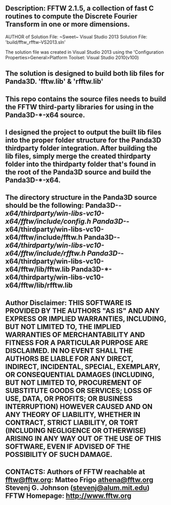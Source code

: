 Description:
FFTW 2.1.5, a collection of fast C routines to compute the Discrete
Fourier Transform in one or more dimensions.
------------------------------------------------------------
AUTHOR of Solution File: ~Sweet~
Visual Studio 2013 Solution File: 'build/fftw_rfftw-VS2013.sln'

The solution file was created in Visual Studio 2013
using the 'Configuration Properties>General>Platform Toolset: Visual Studio 2010(v100)

The solution is designed to build both lib files for Panda3D.
'fftw.lib' & 'rfftw.lib'
------------------------------------------------------------
This repo contains the source files needs to build the FFTW third-party
libraries for using in the Panda3D-*-x64 source.
------------------------------------------------------------
I designed the project to output the built lib files into the proper
folder structure for the Panda3D thirdparty folder integration.
After building the lib files, simply merge the created thirdparty
folder into the thirdparty folder that's found in the root of the
Panda3D source and build the Panda3D-*-x64.
------------------------------------------------------------
The directory structure in the Panda3D source should be the following:
    Panda3D-*-x64/thirdparty/win-libs-vc10-x64/fftw/include/config.h
    Panda3D-*-x64/thirdparty/win-libs-vc10-x64/fftw/include/fftw.h
    Panda3D-*-x64/thirdparty/win-libs-vc10-x64/fftw/include/rfftw.h
    Panda3D-*-x64/thirdparty/win-libs-vc10-x64/fftw/lib/fftw.lib
    Panda3D-*-x64/thirdparty/win-libs-vc10-x64/fftw/lib/rfftw.lib
------------------------------------------------------------
Author Disclaimer:
THIS SOFTWARE IS PROVIDED BY THE AUTHORS "AS IS" AND ANY EXPRESS OR IMPLIED
WARRANTIES, INCLUDING, BUT NOT LIMITED TO, THE IMPLIED WARRANTIES OF
MERCHANTABILITY AND FITNESS FOR A PARTICULAR PURPOSE ARE DISCLAIMED. IN NO
EVENT SHALL THE AUTHORS BE LIABLE FOR ANY DIRECT, INDIRECT, INCIDENTAL,
SPECIAL, EXEMPLARY, OR CONSEQUENTIAL DAMAGES (INCLUDING, BUT NOT LIMITED TO,
PROCUREMENT OF SUBSTITUTE GOODS OR SERVICES; LOSS OF USE, DATA, OR PROFITS; OR
BUSINESS INTERRUPTION) HOWEVER CAUSED AND ON ANY THEORY OF LIABILITY, WHETHER
IN CONTRACT, STRICT LIABILITY, OR TORT (INCLUDING NEGLIGENCE OR OTHERWISE)
ARISING IN ANY WAY OUT OF THE USE OF THIS SOFTWARE, EVEN IF ADVISED OF THE
POSSIBILITY OF SUCH DAMAGE.
------------------------------------------------------------
CONTACTS:
Authors of FFTW reachable at fftw@fftw.org:
Matteo Frigo athena@fftw.org
Stevenj G. Johnson (stevenj@alum.mit.edu)
FFTW Homepage: http://www.fftw.org
------------------------------------------------------------
